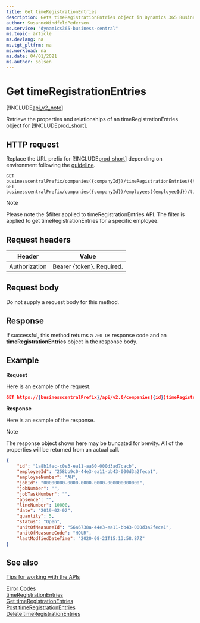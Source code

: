 ```yaml
---
title: Get timeRegistrationEntries  
description: Gets timeRegistrationEntries object in Dynamics 365 Business Central.
author: SusanneWindfeldPedersen
ms.service: "dynamics365-business-central"
ms.topic: article
ms.devlang: na
ms.tgt_pltfrm: na
ms.workload: na
ms.date: 04/01/2021
ms.author: solsen
---
```


# Get timeRegistrationEntries

[!INCLUDE[api_v2_note](../../../includes/api_v2_note.md)]

Retrieve the properties and relationships of an timeRegistrationEntries object for [!INCLUDE[prod_short](../../../includes/prod_short.md)].

## HTTP request
Replace the URL prefix for [!INCLUDE[prod_short](../../../includes/prod_short.md)] depending on environment following the [guideline](../../v2.0/endpoints-apis-for-dynamics.md).
```
GET businesscentralPrefix/companies({companyId})/timeRegistrationEntries({timeregistrationId})
GET businesscentralPrefix/companies({companyId})/employees({employeeId})/timeRegistrationEntries({timeregistrationId})
```

> [!NOTE]  
> Please note the $filter applied to timeRegistrationEntries API. The filter is applied to get timeRegistrationEntries for a specific employee. 


## Request headers

|Header|Value|
|------|-----|
|Authorization  |Bearer {token}. Required. |

## Request body
Do not supply a request body for this method.

## Response
If successful, this method returns a ```200 OK``` response code and an **timeRegistrationEntries** object in the response body.

## Example

**Request**

Here is an example of the request.
```json
GET https://{businesscentralPrefix}/api/v2.0/companies({id})timeRegistrationEntries?$filter=employeeId eq {employeeId}
```

**Response**

Here is an example of the response. 

> [!NOTE]  
>   The response object shown here may be truncated for brevity. All of the properties will be returned from an actual call.

```json
{   
    "id": "1a8b1fec-c0e3-ea11-aa60-000d3ad7cacb",
    "employeeId": "258bb9c0-44e3-ea11-bb43-000d3a2feca1",
    "employeeNumber": "AH",
    "jobId": "00000000-0000-0000-0000-000000000000",
    "jobNumber": "",
    "jobTaskNumber": "",
    "absence": "",
    "lineNumber": 10000,
    "date": "2019-02-02",
    "quantity": 5,
    "status": "Open",
    "unitOfMeasureId": "56a6738a-44e3-ea11-bb43-000d3a2feca1",
    "unitOfMeasureCode": "HOUR",
    "lastModfiedDateTime": "2020-08-21T15:13:58.87Z"
}
```

## See also
[Tips for working with the APIs](../../../developer/devenv-connect-apps-tips.md)  

[Error Codes](../dynamics-error-codes.md)  
[timeRegistrationEntries](../resources/dynamics_timeRegistrationEntry.md)  
[Get timeRegistrationEntries](dynamics_timeRegistrationEntry_get.md)  
[Post timeRegistrationEntries](dynamics_timeRegistrationEntry_create.md)  
[Delete timeRegistrationEntries](dynamics_timeRegistrationEntry_delete.md)  
